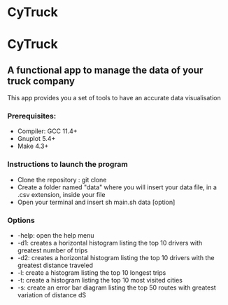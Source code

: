 
# CyTruck
# CyTruck
## A functional app to manage the data of your truck company
This app provides you a set of tools to have an accurate data visualisation

### Prerequisites:
* Compiler: GCC 11.4+
*  Gnuplot 5.4+
* Make 4.3+
### Instructions to launch the program
* Clone the repository : git clone
* Create a folder named "data" where you will insert your data file, in a .csv extension, inside your file
* Open your terminal and insert sh main.sh data [option]
### Options
* -help: open the help menu
* -d1: creates a horizontal histogram listing the top 10 drivers with greatest number of trips
* -d2: creates a horizontal histogram listing the top 10 drivers with the greatest distance traveled
* -l: create a histogram listing the top 10 longest trips
* -t: create a histogram listing the top 10 most visited cities
* -s: create an error bar diagram listing the top 50 routes with greatest variation of distance dS
